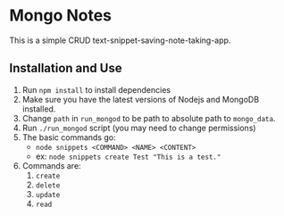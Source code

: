 # Mongo Notes

This is a simple CRUD text-snippet-saving-note-taking-app.

## Installation and Use
1. Run `npm install` to install dependencies
2. Make sure you have the latest versions of Nodejs and MongoDB installed.
3. Change `path` in `run_mongod` to be path to absolute path to `mongo_data`.
4. Run `./run_mongod` script (you may need to change permissions)
5. The basic commands go:
    - `node snippets <COMMAND> <NAME> <CONTENT>`
    - ex: `node snippets create Test "This is a test."`
6. Commands are:
    1. `create`
    2. `delete`
    3. `update`
    4. `read`
